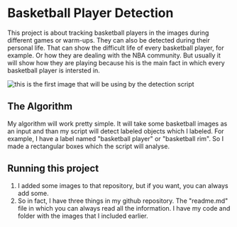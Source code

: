 # Basketball Player Detection

 This project is about tracking basketball players in the images during different games or warm-ups. They can also be detected during their personal life. That can show the difficult life of every basketball player, for example. Or how they are dealing with the NBA community. But usually it will show how they are playing because his is the main fact in which every basketball player is intersted in.

![this is the first image that will be using by the detection script]([Imgur](https://i.imgur.com/QoVrUWg.jpg))

## The Algorithm

My algorithm will work pretty simple. It will take some basketball images as an input and than my script will detect labeled objects which I labeled. For example, I have a label named "basketball player" or "basketball rim". So I made a rectangular boxes which the script will analyse.

## Running this project

1. I added some images to that repository, but if you want, you can always add some. 
2. So in fact, I have three things in my github repository. The "readme.md" file in which you can always read all the information. I have my code and folder with the images that I included earlier.
